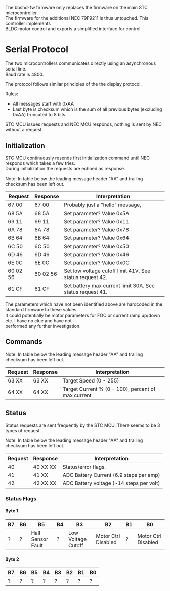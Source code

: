 The bbshd-fw firmware only replaces the firmware on the main STC microcontroller.  
The firmware for the additional NEC 79F9211 is thus untouched. This controller implements  
BLDC motor control and exports a simplified interface for control.

# Serial Protocol

The two microcontrollers communicates directly using an asynchronous serial line.  
Baud rate is 4800.

The protocol follows similar principles of the the display protocol.

Rules:
* All messages start with 0xAA
* Last byte is checksum which is the sum of all previous bytes (excluding 0xAA) truncated to 8 bits.

STC MCU issues requests and NEC MCU responds, nothing is sent by NEC without a request.


## Initialization

STC MCU continuously resends first initialization command until NEC responds which takes a few tries.  
During initialization the requests are echoed as response.

Note: In table below the leading message header "AA" and trailing checksum has been left out.

Request  | Response | Interpretation
-------- | -------- | --------------
67 00    | 67 00    | Probably just a "hello" message,
68 5A    | 68 5A    | Set parameter? Value 0x5A
69 11    | 69 11    | Set parameter? Value 0x11
6A 78    | 6A 78    | Set parameter? Value 0x78
6B 64    | 6B 64    | Set parameter? Value 0x64
6C 50    | 6C 50    | Set parameter? Value 0x50
6D 46    | 6D 46    | Set parameter? Value 0x46
6E 0C    | 6E 0C    | Set parameter? Value 0x0C
60 02 56 | 60 02 56 | Set low voltage cutoff limit 41V. See status request 42.
61 CF    | 61 CF    | Set battery max current limit 30A. See status request 41.

The parameters which have not been identified above are hardcoded in the standard firmware to these values.  
It could potentially be motor parameters for FOC or current ramp up/down etc. I have no clue and have not  
performed any further investigation.

## Commands

Note: In table below the leading message header "AA" and trailing checksum has been left out.

Request  | Response | Interpretation
-------- | -------- | --------------
63 XX    | 63 XX    | Target Speed (0 - 255)
64 XX    | 64 XX    | Target Current % (0 - 100), percent of max current


## Status
Status requests are sent frequently by the STC MCU.
There seems to be 3 types of request.

Note: In table below the leading message header "AA" and trailing checksum has been left out.

Request  | Response | Interpretation
-------- | -------- | --------------
40       | 40 XX XX | Status/error flags.
41       | 41 XX    | ADC Battery Current (6.9 steps per amp)
42       | 42 XX XX | ADC Battery voltage (~14 steps per volt)


### Status Flags

#### Byte 1

B7 | B6 | B5                | B4 | B3                 | B2                     | B1 | B0
-- | -- | ----------------- | -- | ------------------ | ---------------------- | -- | --------------------
 ? | ?  | Hall Sensor Fault | ?  | Low Voltage Cutoff | Motor Ctrl Disabled    | ?  | Motor Ctrl Disabled
 
 #### Byte 2

B7 | B6 | B5 | B4 | B3 | B2 | B1 | B0
-- | ---| -- | -- | -- | -- | -- | --
 ? | ?  | ?  | ?  | ?  | ?  | ?  | ?
